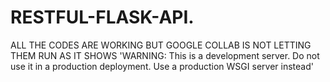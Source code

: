 # RESTFUL-FLASK-API.
ALL THE CODES ARE WORKING BUT GOOGLE COLLAB IS NOT LETTING THEM RUN AS IT SHOWS 'WARNING: This is a development server. Do not use it in a production deployment. Use a production WSGI server instead'
